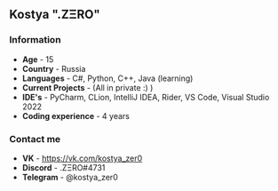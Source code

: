 ## Kostya ".ZΞRO"
### Information
- **Age** - 15
- **Country** - Russia
- **Languages** - C#, Python, C++, Java (learning)
- **Current Projects** - (All in private :) )
- **IDE's** - PyCharm, CLion, IntelliJ IDEA, Rider, VS Code, Visual Studio 2022
- **Coding experience** - 4 years

### Contact me
- **VK** - https://vk.com/kostya_zer0
- **Discord** - .ZΞRO#4731
- **Telegram** - @kostya_zer0
